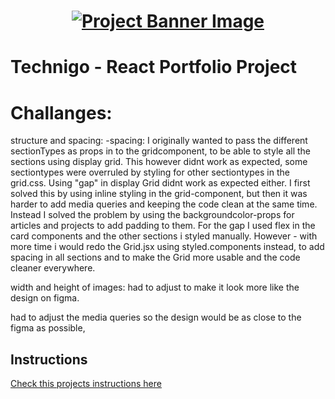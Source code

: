 <h1 align="center">
  <a href="">
    <img src="/react-p.svg" alt="Project Banner Image">
  </a>
</h1>

# Technigo - React Portfolio Project

# Challanges:

structure and spacing:
-spacing: I originally wanted to pass the different sectionTypes as props in to the gridcomponent, to be able to style all the sections using display grid. This however didnt work as expected, some sectiontypes were overruled by styling for other sectiontypes in the grid.css. Using "gap" in display Grid didnt work as expected either. I first solved this by using inline styling in the grid-component, but then it was harder to add media queries and keeping the code clean at the same time. Instead I solved the problem by using the backgroundcolor-props for articles and projects to add padding to them. For the gap I used flex in the card components and the other sections i styled manually. However - with more time i would redo the Grid.jsx using styled.components instead, to add spacing in all sections and to make the Grid more usable and the code cleaner everywhere.

width and height of images: had to adjust to make it look more like the design on figma.

had to adjust the media queries so the design would be as close to the figma as possible,

## Instructions

[Check this projects instructions here](https://github.com/Technigo/project-portfolio/blob/main/instructions.md)
